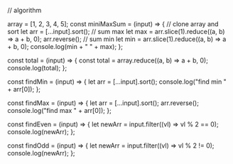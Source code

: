 // algorithm

array = [1, 2, 3, 4, 5];
  const miniMaxSum = (input) => {
    // clone array and sort
    let arr = [...input].sort();
    // sum max
    let max = arr.slice(1).reduce((a, b) => a + b, 0);
    arr.reverse();
    // sum min
    let min = arr.slice(1).reduce((a, b) => a + b, 0);
    console.log(min + " " + max);
  };

  const total = (input) => {
    const total = array.reduce((a, b) => a + b, 0);
    console.log(total);
  };

  const findMin = (input) => {
    let arr = [...input].sort();
    console.log("find min " + arr[0]);
  };

  const findMax = (input) => {
    let arr = [...input].sort();
    arr.reverse();
    console.log("find max " + arr[0]);
  };

  const findEven = (input) => {
    let newArr = input.filter((vl) => vl % 2 == 0);
    console.log(newArr);
  };

  const findOdd = (input) => {
    let newArr = input.filter((vl) => vl % 2 != 0);
    console.log(newArr);
  };